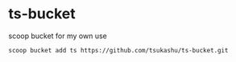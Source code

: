 # ts-bucket
scoop bucket for my own use

```
scoop bucket add ts https://github.com/tsukashu/ts-bucket.git
```
